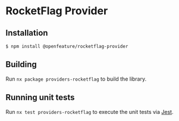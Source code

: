 # RocketFlag Provider

## Installation

```
$ npm install @openfeature/rocketflag-provider
```

## Building

Run `nx package providers-rocketflag` to build the library.

## Running unit tests

Run `nx test providers-rocketflag` to execute the unit tests via [Jest](https://jestjs.io).
